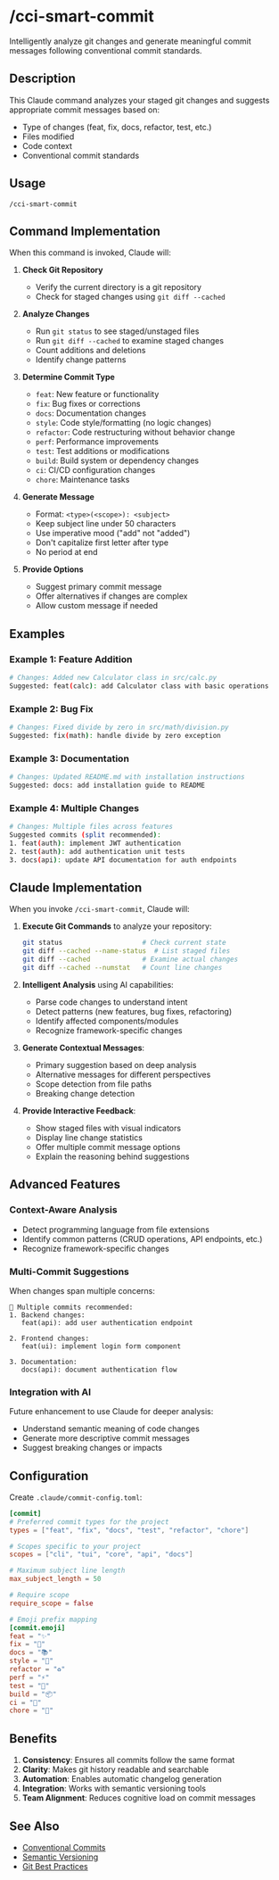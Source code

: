 # /cci-smart-commit

Intelligently analyze git changes and generate meaningful commit messages following conventional commit standards.

## Description

This Claude command analyzes your staged git changes and suggests appropriate commit messages based on:
- Type of changes (feat, fix, docs, refactor, test, etc.)
- Files modified
- Code context
- Conventional commit standards

## Usage

```
/cci-smart-commit
```

## Command Implementation

When this command is invoked, Claude will:

1. **Check Git Repository**
   - Verify the current directory is a git repository
   - Check for staged changes using `git diff --cached`

2. **Analyze Changes**
   - Run `git status` to see staged/unstaged files
   - Run `git diff --cached` to examine staged changes
   - Count additions and deletions
   - Identify change patterns

3. **Determine Commit Type**
   - `feat`: New feature or functionality
   - `fix`: Bug fixes or corrections
   - `docs`: Documentation changes
   - `style`: Code style/formatting (no logic changes)
   - `refactor`: Code restructuring without behavior change
   - `perf`: Performance improvements
   - `test`: Test additions or modifications
   - `build`: Build system or dependency changes
   - `ci`: CI/CD configuration changes
   - `chore`: Maintenance tasks

4. **Generate Message**
   - Format: `<type>(<scope>): <subject>`
   - Keep subject line under 50 characters
   - Use imperative mood ("add" not "added")
   - Don't capitalize first letter after type
   - No period at end

5. **Provide Options**
   - Suggest primary commit message
   - Offer alternatives if changes are complex
   - Allow custom message if needed

## Examples

### Example 1: Feature Addition
```bash
# Changes: Added new Calculator class in src/calc.py
Suggested: feat(calc): add Calculator class with basic operations
```

### Example 2: Bug Fix
```bash
# Changes: Fixed divide by zero in src/math/division.py
Suggested: fix(math): handle divide by zero exception
```

### Example 3: Documentation
```bash
# Changes: Updated README.md with installation instructions
Suggested: docs: add installation guide to README
```

### Example 4: Multiple Changes
```bash
# Changes: Multiple files across features
Suggested commits (split recommended):
1. feat(auth): implement JWT authentication
2. test(auth): add authentication unit tests
3. docs(api): update API documentation for auth endpoints
```

## Claude Implementation

When you invoke `/cci-smart-commit`, Claude will:

1. **Execute Git Commands** to analyze your repository:
   ```bash
   git status                    # Check current state
   git diff --cached --name-status  # List staged files
   git diff --cached             # Examine actual changes
   git diff --cached --numstat   # Count line changes
   ```

2. **Intelligent Analysis** using AI capabilities:
   - Parse code changes to understand intent
   - Detect patterns (new features, bug fixes, refactoring)
   - Identify affected components/modules
   - Recognize framework-specific changes

3. **Generate Contextual Messages**:
   - Primary suggestion based on deep analysis
   - Alternative messages for different perspectives
   - Scope detection from file paths
   - Breaking change detection

4. **Provide Interactive Feedback**:
   - Show staged files with visual indicators
   - Display line change statistics
   - Offer multiple commit message options
   - Explain the reasoning behind suggestions

## Advanced Features

### Context-Aware Analysis
- Detect programming language from file extensions
- Identify common patterns (CRUD operations, API endpoints, etc.)
- Recognize framework-specific changes

### Multi-Commit Suggestions
When changes span multiple concerns:
```
🔀 Multiple commits recommended:
1. Backend changes:
   feat(api): add user authentication endpoint

2. Frontend changes:
   feat(ui): implement login form component

3. Documentation:
   docs(api): document authentication flow
```

### Integration with AI
Future enhancement to use Claude for deeper analysis:
- Understand semantic meaning of code changes
- Generate more descriptive commit messages
- Suggest breaking changes or impacts

## Configuration

Create `.claude/commit-config.toml`:
```toml
[commit]
# Preferred commit types for the project
types = ["feat", "fix", "docs", "test", "refactor", "chore"]

# Scopes specific to your project
scopes = ["cli", "tui", "core", "api", "docs"]

# Maximum subject line length
max_subject_length = 50

# Require scope
require_scope = false

# Emoji prefix mapping
[commit.emoji]
feat = "✨"
fix = "🐛"
docs = "📚"
style = "💎"
refactor = "♻️"
perf = "⚡"
test = "🧪"
build = "📦"
ci = "👷"
chore = "🔧"
```

## Benefits

1. **Consistency**: Ensures all commits follow the same format
2. **Clarity**: Makes git history readable and searchable
3. **Automation**: Enables automatic changelog generation
4. **Integration**: Works with semantic versioning tools
5. **Team Alignment**: Reduces cognitive load on commit messages

## See Also

- [Conventional Commits](https://www.conventionalcommits.org/)
- [Semantic Versioning](https://semver.org/)
- [Git Best Practices](https://git-scm.com/book/en/v2/Distributed-Git-Contributing-to-a-Project)